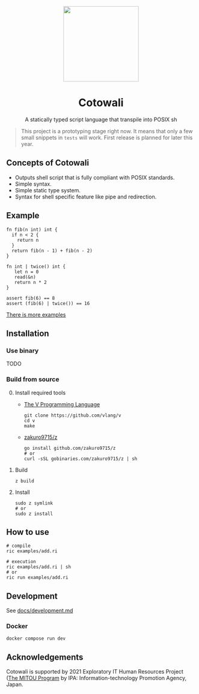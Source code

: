 <div align="center">
  <img width="200" src="https://raw.githubusercontent.com/cotowali/logo/main/cotowali.svg?sanitize=true">
  <h1>Cotowali</h1>
  <p>A statically typed script language that transpile into POSIX sh</p>
</div>

> This project is a prototyping stage right now.
> It means that only a few small snippets in `tests` will work.
> First release is planned for later this year.

## Concepts of Cotowali

- Outputs shell script that is fully compliant with POSIX standards.
- Simple syntax.
- Simple static type system.
- Syntax for shell specific feature like pipe and redirection.

## Example

```
fn fib(n int) int {
  if n < 2 {
    return n
  }
  return fib(n - 1) + fib(n - 2)
}

fn int | twice() int {
   let n = 0
   read(&n)
   return n * 2
}

assert fib(6) == 8
assert (fib(6) | twice()) == 16
```

[There is more examples](./examples)

## Installation

### Use binary

TODO

### Build from source

0. Install required tools

    - [The V Programming Language](https://github.com/vlang/v)
        ```
        git clone https://github.com/vlang/v
        cd v
        make
        ```

    - [zakuro9715/z](https://github.com/zakuro9715/z)
        ```
        go install github.com/zakuro9715/z
        # or
        curl -sSL gobinaries.com/zakuro9715/z | sh
        ```

1. Build

    ```
    z build
    ```

2. Install

    ```
    sudo z symlink
    # or
    sudo z install
    ```

## How to use

```
# compile
ric examples/add.ri

# execution
ric examples/add.ri | sh
# or
ric run examples/add.ri
```

## Development

See [docs/development.md](./docs/development.md)

### Docker

```
docker compose run dev
```

## Acknowledgements

Cotowali is supported by 2021 Exploratory IT Human Resources Project ([The MITOU Program](https://www.ipa.go.jp/english/humandev/third.html) by IPA: Information-technology Promotion Agency, Japan.
